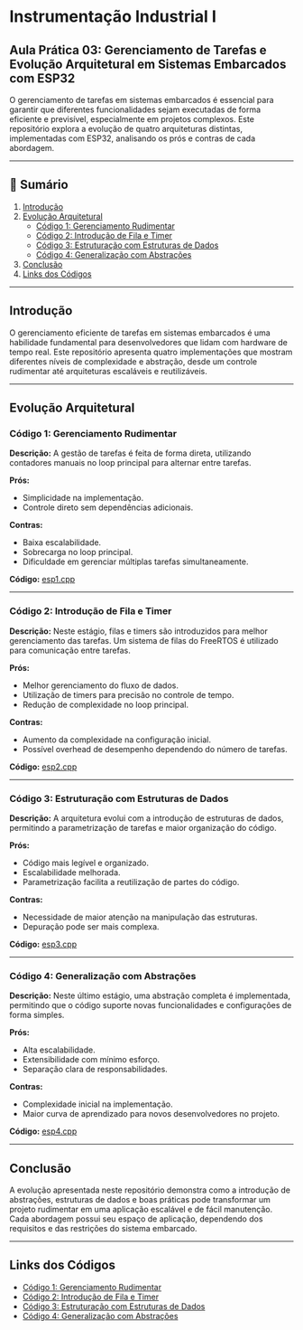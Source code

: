 # Instrumentação Industrial I
## Aula Prática 03: Gerenciamento de Tarefas e Evolução Arquitetural em Sistemas Embarcados com ESP32

O gerenciamento de tarefas em sistemas embarcados é essencial para garantir que diferentes funcionalidades sejam executadas de forma eficiente e previsível, especialmente em projetos complexos. Este repositório explora a evolução de quatro arquiteturas distintas, implementadas com ESP32, analisando os prós e contras de cada abordagem.

---

## 📂 Sumário
1. [Introdução](#introdução)
2. [Evolução Arquitetural](#evolução-arquitetural)
   - [Código 1: Gerenciamento Rudimentar](#código-1-gerenciamento-rudimentar)
   - [Código 2: Introdução de Fila e Timer](#código-2-introdução-de-fila-e-timer)
   - [Código 3: Estruturação com Estruturas de Dados](#código-3-estruturação-com-estruturas-de-dados)
   - [Código 4: Generalização com Abstrações](#código-4-generalização-com-abstrações)
3. [Conclusão](#conclusão)
4. [Links dos Códigos](#links-dos-códigos)

---

## Introdução

O gerenciamento eficiente de tarefas em sistemas embarcados é uma habilidade fundamental para desenvolvedores que lidam com hardware de tempo real. Este repositório apresenta quatro implementações que mostram diferentes níveis de complexidade e abstração, desde um controle rudimentar até arquiteturas escaláveis e reutilizáveis.

---

## Evolução Arquitetural

### Código 1: Gerenciamento Rudimentar
**Descrição:** A gestão de tarefas é feita de forma direta, utilizando contadores manuais no loop principal para alternar entre tarefas.

**Prós:**
- Simplicidade na implementação.
- Controle direto sem dependências adicionais.

**Contras:**
- Baixa escalabilidade.
- Sobrecarga no loop principal.
- Dificuldade em gerenciar múltiplas tarefas simultaneamente.

**Código:** [esp1.cpp](./esp1.cpp)

---

### Código 2: Introdução de Fila e Timer
**Descrição:** Neste estágio, filas e timers são introduzidos para melhor gerenciamento das tarefas. Um sistema de filas do FreeRTOS é utilizado para comunicação entre tarefas.

**Prós:**
- Melhor gerenciamento do fluxo de dados.
- Utilização de timers para precisão no controle de tempo.
- Redução de complexidade no loop principal.

**Contras:**
- Aumento da complexidade na configuração inicial.
- Possível overhead de desempenho dependendo do número de tarefas.

**Código:** [esp2.cpp](./esp2.cpp)

---

### Código 3: Estruturação com Estruturas de Dados
**Descrição:** A arquitetura evolui com a introdução de estruturas de dados, permitindo a parametrização de tarefas e maior organização do código.

**Prós:**
- Código mais legível e organizado.
- Escalabilidade melhorada.
- Parametrização facilita a reutilização de partes do código.

**Contras:**
- Necessidade de maior atenção na manipulação das estruturas.
- Depuração pode ser mais complexa.

**Código:** [esp3.cpp](./esp3.cpp)

---

### Código 4: Generalização com Abstrações
**Descrição:** Neste último estágio, uma abstração completa é implementada, permitindo que o código suporte novas funcionalidades e configurações de forma simples.

**Prós:**
- Alta escalabilidade.
- Extensibilidade com mínimo esforço.
- Separação clara de responsabilidades.

**Contras:**
- Complexidade inicial na implementação.
- Maior curva de aprendizado para novos desenvolvedores no projeto.

**Código:** [esp4.cpp](./esp4.cpp)

---

## Conclusão

A evolução apresentada neste repositório demonstra como a introdução de abstrações, estruturas de dados e boas práticas pode transformar um projeto rudimentar em uma aplicação escalável e de fácil manutenção. Cada abordagem possui seu espaço de aplicação, dependendo dos requisitos e das restrições do sistema embarcado.

---

## Links dos Códigos
- [Código 1: Gerenciamento Rudimentar](./esp1.cpp)
- [Código 2: Introdução de Fila e Timer](./esp2.cpp)
- [Código 3: Estruturação com Estruturas de Dados](./esp3.cpp)
- [Código 4: Generalização com Abstrações](./esp4.cpp)
